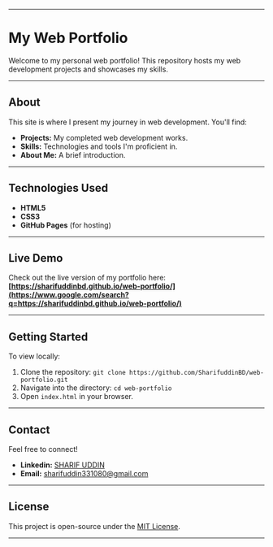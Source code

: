 
-----

# My Web Portfolio

Welcome to my personal web portfolio\! This repository hosts my web development projects and showcases my skills.

-----

## About

This site is where I present my journey in web development. You'll find:

  * **Projects:** My completed web development works.
  * **Skills:** Technologies and tools I'm proficient in.
  * **About Me:** A brief introduction.

-----

## Technologies Used

  * **HTML5**
  * **CSS3**
  * **GitHub Pages** (for hosting)

-----

## Live Demo

Check out the live version of my portfolio here:
**[https://sharifuddinbd.github.io/web-portfolio/](https://www.google.com/search?q=https://sharifuddinbd.github.io/web-portfolio/)**

-----

## Getting Started

To view locally:

1.  Clone the repository: `git clone https://github.com/SharifuddinBD/web-portfolio.git`
2.  Navigate into the directory: `cd web-portfolio`
3.  Open `index.html` in your browser.

-----

## Contact

Feel free to connect\!

  * **Linkedin:** [SHARIF UDDIN](https://www.linkedin.com/in/sharif-uddin-sustcse/)
  * **Email:** sharifuddin331080@gmail.com

-----

## License

This project is open-source under the [MIT License](https://www.google.com/search?q=LICENSE).

-----